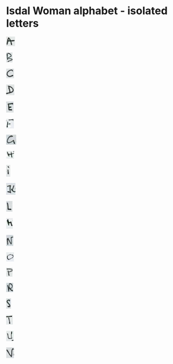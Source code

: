 # Isdal Woman alphabet - isolated letters

![](isolated_letters/a.png)

![](isolated_letters/b.png)

![](isolated_letters/c.png)

![](isolated_letters/d.png)

![](isolated_letters/e.png)

![](isolated_letters/f.png)

![](isolated_letters/g.png)

![](isolated_letters/h.png)

![](isolated_letters/i.png)

![](isolated_letters/k.png)

![](isolated_letters/l.png)

![](isolated_letters/m.png)

![](isolated_letters/n.png)

![](isolated_letters/o.png)

![](isolated_letters/p.png)

![](isolated_letters/r.png)

![](isolated_letters/s.png)

![](isolated_letters/t.png)

![](isolated_letters/u.png)

![](isolated_letters/v.png)
